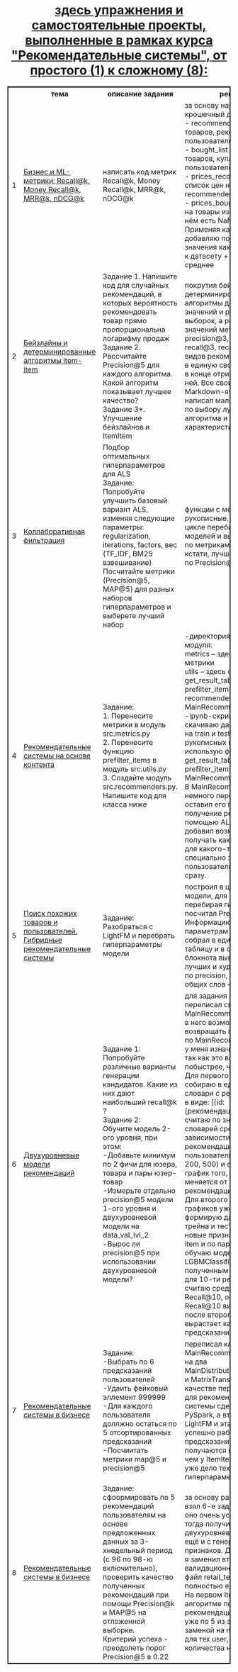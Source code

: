 <center>
  <h1>
    <a href="https://github.com/myshasolin/recommender_systems">
      здесь упражнения и самостоятельные проекты, выполненные в рамках курса "Рекомендательные системы", от простого (1) к сложному (8): 
    </a>
  </h1>
</center>

<table style="border: 2px double;">
  <tr>
    <th></th>
    <th>тема</th>
    <th>описание задания</th>
    <th>решение</th>
  </tr>
  <tr>
    <td>
      1
    </td>
    <td>
      <a href="https://github.com/myshasolin/recommender_systems/tree/main/1%20%D0%91%D0%B8%D0%B7%D0%BD%D0%B5%D1%81%20%D0%B8%20ML-%D0%BC%D0%B5%D1%82%D1%80%D0%B8%D0%BA%D0%B8">
        Бизнес и ML-метрики: Recall@k, Money Recall@k, MRR@k, nDCG@k
      </a>
    </td>
    <td>
      написать код метрик Recall@k, Money Recall@k, MRR@k, nDCG@k
    </td>
    <td>
      за основу нареписал крошечный датасет:<br>- recommended_list - список товаров, рекомендованных пользователю.<br>- bought_list - список товаров, купленных пользователем.<br>- prices_recommended - список цен на товары из recommended_list.<br>- prices_bought - список цен на товары из bought_list (в нём есть NaN).<br>Применяя каждую функцию, добавляю полученные значения как новый столбец к датасету + вывожу среднее
    </td>
  </tr>
  <tr>
    <td>
      2
    </td>
    <td>
      <a href="https://github.com/myshasolin/recommender_systems/tree/main/2%20%D0%91%D0%B5%D0%B9%D0%B7%D0%BB%D0%B0%D0%B9%D0%BD%D1%8B%20%D0%B8%20%D0%B4%D0%B5%D1%82%D0%B5%D1%80%D0%BC%D0%B8%D0%BD%D0%B8%D1%80%D0%BE%D0%B2%D0%B0%D0%BD%D0%BD%D1%8B%D0%B5%20%D0%B0%D0%BB%D0%B3%D0%BE%D1%80%D0%B8%D1%82%D0%BC%D1%8B%20item-item">
        Бейзлайны и детерминированные алгоритмы item-item
      </a>
    </td>
    <td>
      Задание 1. Напишите код для случайных рекомендаций, в которых вероятность рекомендовать товар прямо пропорциональна логарифму продаж<br>Задание 2. Рассчитайте Precision@5 для каждого алгоритма. Какой алгоритм показывает лучшее качество?<br>Задание 3*. Улучшение бейзлайнов и ItemItem
    </td>
    <td>
      покрутил бейзлайны и детерминированные алгоритмы для разных значений и размеров выборок, а результат значений метрик precision@3, precision@5, recall@3, recall@5 для всех видов рекомендаций собрал в единую сводную таблицу + в конце отрисовал график по ней. Все свои шаги описал в Markdown-ячейках, в конце написал маленький вывод по выбору лучшего алгоритма и его характеристик
    </td>
  </tr>
  <tr>
    <td>
      3
    </td>
    <td>
      <a href="https://github.com/myshasolin/recommender_systems/tree/main/3%20%D0%9A%D0%BE%D0%BB%D0%BB%D0%B0%D0%B1%D0%BE%D1%80%D0%B0%D1%82%D0%B8%D0%B2%D0%BD%D0%B0%D1%8F%20%D1%84%D0%B8%D0%BB%D1%8C%D1%82%D1%80%D0%B0%D1%86%D0%B8%D1%8F">
        Коллаборативная фильтрация
      </a>
    </td>
    <td>
      Подбор оптимальных гиперпараметров для ALS<br>Задание:<br>Попробуйте улучшить базовый вариант ALS, изменяя следующие параметры: regularization, iterations, factors, вес (TF_IDF, BM25 взвешивание)<br>Посчитайте метрики (Precision@5, MAP@5) для разных наборов гиперпараметров и выберете лучший набор
    </td>
    <td>
      функции с метриками рукописные. Дальше в цикле перебираю аж 240 моделей и выбираю лучшую по метрикам. Она же, кстати, лучшей оказалась и по Precision@5 и по MAP@5
    </td>
  </tr>
  <tr>
    <td>
      4
    </td>
    <td>
      <a href="https://github.com/myshasolin/recommender_systems/tree/main/4%20%D0%A0%D0%B5%D0%BA%D0%BE%D0%BC%D0%B5%D0%BD%D0%B4%D0%B0%D1%82%D0%B5%D0%BB%D1%8C%D0%BD%D1%8B%D0%B5%20%D1%81%D0%B8%D1%81%D1%82%D0%B5%D0%BC%D1%8B%20%D0%BD%D0%B0%20%D0%BE%D1%81%D0%BD%D0%BE%D0%B2%D0%B5%20%D0%BA%D0%BE%D0%BD%D1%82%D0%B5%D0%BD%D1%82%D0%B0">
        Рекомендательные системы на основе контента
      </a>
    </td>
    <td>
      Задание:<br>1. Перенесите метрики в модуль src.metrics.py<br>2. Перенесите функцию prefilter_items в модуль src.utils.py<br>3. Создайте модуль src.recommenders.py. Напишите код для класса ниже
    </td>
    <td>
      -директория src, а в ней 3 модуля:<br>metrics – здесь я собрал все метрики<br>utils – здесь функции get_result_table и prefilter_items<br>recommenders – здесь класс MainRecommender<br>-ipynb-скрипт, в котором я скачиваю данные, делю их на train и test и из рукописных модулей использую функции get_result_table, prefilter_items и класс MainRecommender<br>В MainRecommender я немного переписал логику, оставил его пока только на получение рекомендаций с помощью ALS, но зато добавил возможность получать как рекомендации для какого-то отдельного специально заданного пользователя, так и для всех сразу.
    </td>
  </tr>
  <tr>
    <td>
      5
    </td>
    <td>
      <a href="https://github.com/myshasolin/recommender_systems/tree/main/5%20%D0%9F%D0%BE%D0%B8%D1%81%D0%BA%20%D0%BF%D0%BE%D1%85%D0%BE%D0%B6%D0%B8%D1%85%20%D1%82%D0%BE%D0%B2%D0%B0%D1%80%D0%BE%D0%B2%20%D0%B8%20%D0%BF%D0%BE%D0%BB%D1%8C%D0%B7%D0%BE%D0%B2%D0%B0%D1%82%D0%B5%D0%BB%D0%B5%D0%B9.%20%D0%93%D0%B8%D0%B1%D1%80%D0%B8%D0%B4%D0%BD%D1%8B%D0%B5%20%D1%80%D0%B5%D0%BA%D0%BE%D0%BC%D0%B5%D0%BD%D0%B4%D0%B0%D1%82%D0%B5%D0%BB%D1%8C%D0%BD%D1%8B%D0%B5%20%D1%81%D0%B8%D1%81%D1%82%D0%B5%D0%BC%D1%8B">
        Поиск похожих товаров и пользователей. Гибридные рекомендательные системы
      </a>
    </td>
    <td>
      Задание:<br>Разобраться с LightFM и перебрать гиперпараметры модели
    </td>
    <td>
      построил в цикле 162 модели, для каждой, перебирая гиперпараметры, посчитал Precision@5. Информацию по всем параметрам моделек собрал в единую сводную таблицу и в самом конце блокнота вывожу ТОП-5 лучших и худших моделей по precision, там же пара общих слов – это вывод.
    </td>
  </tr>
  <tr>
    <td>
      6
    </td>
    <td>
      <a href="https://github.com/myshasolin/recommender_systems/tree/main/6%20%D0%94%D0%B2%D1%83%D1%85%D1%83%D1%80%D0%BE%D0%B2%D0%BD%D0%B5%D0%B2%D1%8B%D0%B5%20%D0%BC%D0%BE%D0%B4%D0%B5%D0%BB%D0%B8%20%D1%80%D0%B5%D0%BA%D0%BE%D0%BC%D0%B5%D0%BD%D0%B4%D0%B0%D1%86%D0%B8%D0%B9">
        Двухуровневые модели рекомендаций
      </a>
    </td>
    <td>
      Задание 1:<br>Попробуйте различные варианты генерации кандидатов. Какие из них дают наибольший recall@k ?<br>Задание 2:<br>Обучите модель 2-ого уровня, при этом:<br>-Добавьте минимум по 2 фичи для юзера, товара и пары юзер-товар<br>-Измерьте отдельно precision@5 модели 1-ого уровня и двухуровневой модели на data_val_lvl_2<br>-Вырос ли precision@5 при использовании двухуровневой модели?
    </td>
    <td>
      для задания немного переписал свой класс MainRecommender, добавив в него возможность возвращать предсказания и по MainRecommender (этого у меня изначально не было), так как это всё же немного побыстрее, чем ALS.<br>Для первого задания я собираю в единый список словари с рекомендациями в виде: [{id: [рекомендации]}], а потом считаю по значениям словарей среднее Recall в зависимости от количества рекомендаций для каждого пользователя (10, 50, 1000, 200, 500) и отрисовываю график того, как Recall меняется от количества рекомендаций<br>Для второго задания я графиков уже не рисую, но формирую датафреймы для трейна и теста, генерирую новые признаки (по user, по item и по паре user-item), обучаю модель LGBMClassifier и по полученным предсказаниям для 10-ти рекомендаций считаю среднее по AP@10 и Recall@10, особенно по Recall@10 видно, как круто после второго алгоритма вырастает качество предсказания.
    </td>
  </tr>
  <tr>
    <td>
      7
    </td>
    <td>
      <a href="https://github.com/myshasolin/recommender_systems/tree/main/7%20%D0%A0%D0%B5%D0%BA%D0%BE%D0%BC%D0%B5%D0%BD%D0%B4%D0%B0%D1%82%D0%B5%D0%BB%D1%8C%D0%BD%D1%8B%D0%B5%20%D1%81%D0%B8%D1%81%D1%82%D0%B5%D0%BC%D1%8B%20%D0%B2%20%D0%B1%D0%B8%D0%B7%D0%BD%D0%B5%D1%81%D0%B5">
        Рекомендательные системы в бизнесе
      </a>
    </td>
    <td>
      Задание:<br>-Выбрать по 6 предсказаний пользователей<br>-Удаить фейковый эллемент 999999<br>-Для каждого пользователя доллжно остаться по 5 отсортированных предсказаний<br>-Посчиитать метрики map@5 и precision@5
    </td>
    <td>
      переписал класс MainRecommender, разделив на два MainDistributedRecommender и MatrixTransformation. В качестве первого алгоритма для рекомендательной системы сделал ALS из PySpark, а второй там LightFM и эта парочка успешно работает)) предсказания, правда, получаются немного хуже, чем у ItemItem и LGB, но это уже дело техники и гиперпараметров.
    </td>
  </tr>
  <tr>
    <td>
      8
    </td>
    <td>
      <a href="https://github.com/myshasolin/recommender_systems/tree/main/8%20%D0%A0%D0%B5%D0%BA%D0%BE%D0%BC%D0%B5%D0%BD%D0%B4%D0%B0%D1%82%D0%B5%D0%BB%D1%8C%D0%BD%D1%8B%D0%B5%20%D1%81%D0%B8%D1%81%D1%82%D0%B5%D0%BC%D1%8B%20%D0%B2%20%D0%B1%D0%B8%D0%B7%D0%BD%D0%B5%D1%81%D0%B5">
        Рекомендательные системы в бизнесе
      </a>
    </td>
    <td>
      Задание:<br>сфоормировать по 5 рекомендаций пользователям на основе предложенных данных за 3-хнедельный период (с 96 по 98-ю включительно), проверить качество полученных рекомендаций при помощи Precision@k и MAP@5 на отложенной выборке.<br>Критерий успеха - преодолеть порог Precision@5 в 0.22
    </td>
    <td>
      за основу работы, я, по сути, взял 6-е задание, так как оно очень успешное у меня тогда получилось, двухуровневый алгоритм, да ещё и с генерацией новых признаков. Для этой работы я заменил второй валидационный блок на файл retail_test.csv и полностью его отработал. На первом Item-Item-алгоритме подбирается 100 рекомендаций, на втором уже по 5 из этой сотни с заменой на популярные item для тех user, у кого до 5-ти количества не хватает.
    </td>
  </tr>
</table>
